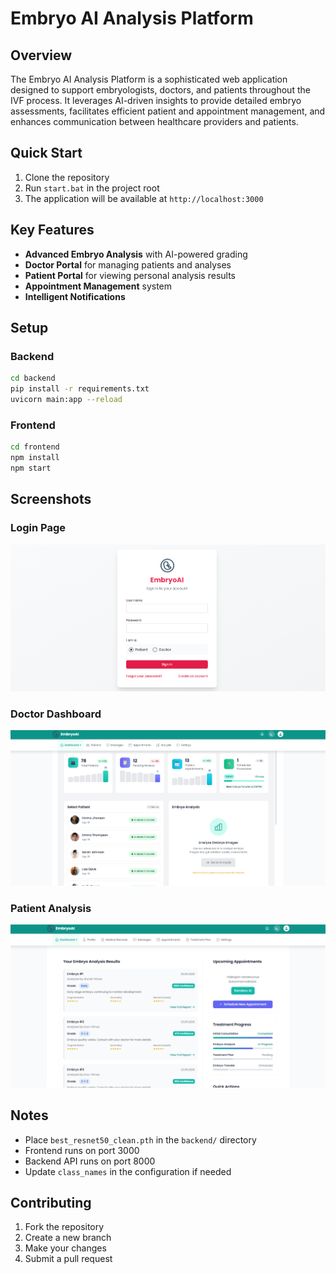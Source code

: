 # Embryo AI Analysis Platform

## Overview

The Embryo AI Analysis Platform is a sophisticated web application designed to support embryologists, doctors, and patients throughout the IVF process. It leverages AI-driven insights to provide detailed embryo assessments, facilitates efficient patient and appointment management, and enhances communication between healthcare providers and patients.

## Quick Start

1. Clone the repository
2. Run `start.bat` in the project root
3. The application will be available at `http://localhost:3000`

## Key Features

- **Advanced Embryo Analysis** with AI-powered grading
- **Doctor Portal** for managing patients and analyses
- **Patient Portal** for viewing personal analysis results
- **Appointment Management** system
- **Intelligent Notifications**

## Setup

### Backend

```bash
cd backend
pip install -r requirements.txt
uvicorn main:app --reload
```

### Frontend

```bash
cd frontend
npm install
npm start
```

## Screenshots

### Login Page
![Login Page](/screenshots/login.png)

### Doctor Dashboard
![Doctor Dashboard](/screenshots/doctor-dashboard.png)

### Patient Analysis
![Patient Analysis](/screenshots/patient-analysis.png)

## Notes

- Place `best_resnet50_clean.pth` in the `backend/` directory
- Frontend runs on port 3000
- Backend API runs on port 8000
- Update `class_names` in the configuration if needed

## Contributing

1. Fork the repository
2. Create a new branch
3. Make your changes
4. Submit a pull request
